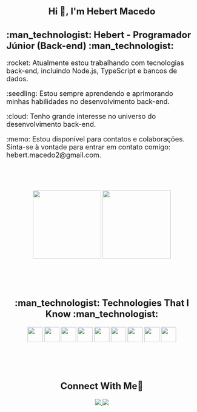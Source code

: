 <div align="center">
  <h2 style="font-size: 24px; font-weight: bold;">Hi 👋, I'm Hebert Macedo</h2>
</div>


<div>
  <h2 style="font-size: 24px; font-weight: bold;">:man_technologist: Hebert - Programador Júnior (Back-end) :man_technologist:</h2>
  <p style="font-size: 18px;">
    :rocket: Atualmente estou trabalhando com tecnologias back-end, incluindo Node.js, TypeScript e bancos de dados.
  </p>
  <p style="font-size: 18px;">
    :seedling: Estou sempre aprendendo e aprimorando minhas habilidades no desenvolvimento back-end.
  </p>
  <p style="font-size: 18px;">
    :cloud: Tenho grande interesse no universo do desenvolvimento back-end.
  </p>
  <p style="font-size: 18px;">
    :memo: Estou disponível para contatos e colaborações. Sinta-se à vontade para entrar em contato comigo: hebert.macedo2@gmail.com.
  </p>
</div>

<br><br><br> <!-- Adicionando três linhas em branco entre as seções -->


<div align="center">
<img loading="lazy" height="180em" src="https://github-readme-stats.vercel.app/api/top-langs/?username=HebertMacedo&layout=compact&langs_count=7&theme=dracula"/>
<img loading="lazy" height="180em" src="https://github-readme-stats.vercel.app/api?username=HebertMacedo&show_icons=true&theme=dracula&include_all_commits=true&count_private=true"/>
</div>


<br><br><br> <!-- Adicionando três linhas em branco entre as seções -->

<div align="center">
  <h2 style="font-size: 24px; font-weight: bold;">:man_technologist: Technologies That I Know :man_technologist:</h2>
  <p align="center">
    <img loading="lazy" src="https://cdn.jsdelivr.net/gh/devicons/devicon/icons/git/git-original.svg" width="40" height="40"/>
    <img loading="lazy" src="https://cdn.jsdelivr.net/gh/devicons/devicon/icons/javascript/javascript-original.svg" width="40" height="40" />
    <img loading="lazy" src="https://cdn.jsdelivr.net/gh/devicons/devicon/icons/typescript/typescript-original.svg" width="40" height="40" />
    <img loading="lazy" src="https://cdn.jsdelivr.net/gh/devicons/devicon/icons/nodejs/nodejs-plain.svg" width="40" height="40"/>
    <img loading="lazy" src="https://cdn.jsdelivr.net/gh/devicons/devicon/icons/github/github-original.svg" width="40" height="40"/>
    <img loading="lazy" src="https://cdn.jsdelivr.net/gh/devicons/devicon/icons/mysql/mysql-original.svg" width="40" height="40"/>
    <img loading="lazy" src="https://cdn.jsdelivr.net/gh/devicons/devicon/icons/postgresql/postgresql-original.svg" width="40" height="40" />
    <img loading="lazy" src="https://cdn.jsdelivr.net/gh/devicons/devicon/icons/mongodb/mongodb-original.svg" width="40" height="40" />
    <img loading="lazy" src="https://cdn.jsdelivr.net/gh/devicons/devicon/icons/kubernetes/kubernetes-plain.svg" width="40" height="40"/>
  </p>
</div>

<br><br><br> <!-- Adicionando três linhas em branco entre as seções -->

<div align="center">
  <h2 style="font-size: 24px; font-weight: bold;">Connect With Me🤝</h2>
</div>

<div align="center">
  <a href="mailto:hebert.macedo2@gmail.com">
    <img loading="lazy" src="https://img.shields.io/badge/Gmail-D14836?style=for-the-badge&logo=gmail&logoColor=white" target="_blank">
  </a>
  <a href="https://www.linkedin.com/in/hebert-macedo/" target="_blank">
    <img loading="lazy" src="https://img.shields.io/badge/-LinkedIn-%230077B5?style=for-the-badge&logo=linkedin&logoColor=white" target="_blank">
  </a>
</div>
